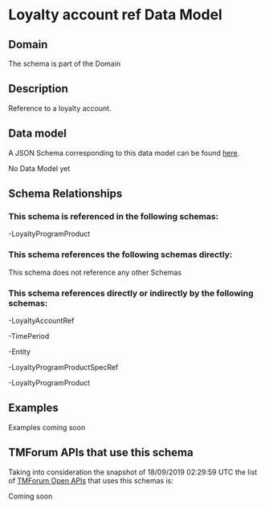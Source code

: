 # Loyalty account ref Data Model

## Domain

The  schema is part of the  Domain

## Description

Reference to a loyalty account.

## Data model

A JSON Schema corresponding to this data model can be found
[here](https://github.com/tmforum-rand/schemas/blob/master/Product/LoyaltyAccountRef.schema.json).

No Data Model yet

## Schema Relationships

### This schema is referenced in the following schemas:

-LoyaltyProgramProduct

### This schema references the following schemas directly:

This schema does not reference any other Schemas

### This schema references directly or indirectly by the following schemas:

-LoyaltyAccountRef

-TimePeriod

-Entity

-LoyaltyProgramProductSpecRef

-LoyaltyProgramProduct



## Examples

Examples coming soon

## TMForum APIs that use this schema

Taking into consideration the snapshot of 18/09/2019 02:29:59 UTC the list of [TMForum Open APIs](https://www.tmforum.org/open-apis/) that uses this schemas is:

Coming soon